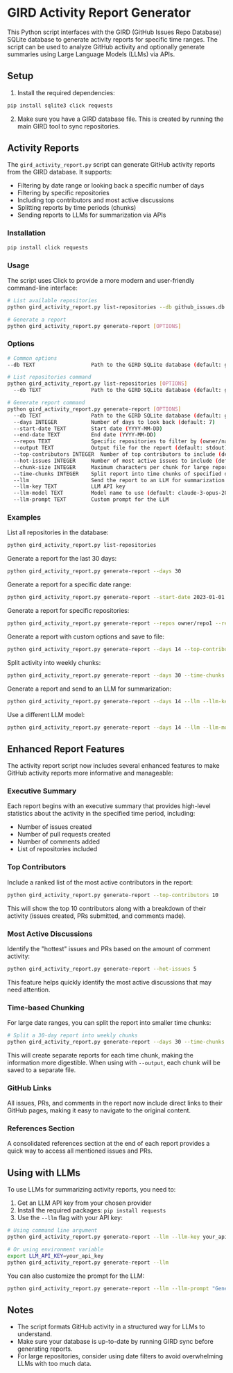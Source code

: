 # GIRD Activity Report Generator

This Python script interfaces with the GIRD (GitHub Issues Repo Database) SQLite database to generate activity reports for specific time ranges. The script can be used to analyze GitHub activity and optionally generate summaries using Large Language Models (LLMs) via APIs.

## Setup

1. Install the required dependencies:

```bash
pip install sqlite3 click requests
```

2. Make sure you have a GIRD database file. This is created by running the main GIRD tool to sync repositories.

## Activity Reports

The `gird_activity_report.py` script can generate GitHub activity reports from the GIRD database. It supports:

- Filtering by date range or looking back a specific number of days
- Filtering by specific repositories
- Including top contributors and most active discussions
- Splitting reports by time periods (chunks)
- Sending reports to LLMs for summarization via APIs

### Installation

```bash
pip install click requests
```

### Usage

The script uses Click to provide a more modern and user-friendly command-line interface:

```bash
# List available repositories
python gird_activity_report.py list-repositories --db github_issues.db

# Generate a report
python gird_activity_report.py generate-report [OPTIONS]
```

### Options

```bash
# Common options
--db TEXT                  Path to the GIRD SQLite database (default: github_issues.db)

# List repositories command
python gird_activity_report.py list-repositories [OPTIONS]
  --db TEXT                Path to the GIRD SQLite database (default: github_issues.db)

# Generate report command
python gird_activity_report.py generate-report [OPTIONS]
  --db TEXT                Path to the GIRD SQLite database (default: github_issues.db)
  --days INTEGER           Number of days to look back (default: 7)
  --start-date TEXT        Start date (YYYY-MM-DD)
  --end-date TEXT          End date (YYYY-MM-DD)
  --repos TEXT             Specific repositories to filter by (owner/name format). Can be used multiple times.
  --output TEXT            Output file for the report (default: stdout)
  --top-contributors INTEGER  Number of top contributors to include (default: 10, 0 to disable)
  --hot-issues INTEGER     Number of most active issues to include (default: 5, 0 to disable)
  --chunk-size INTEGER     Maximum characters per chunk for large reports (default: 20000)
  --time-chunks INTEGER    Split report into time chunks of specified days (optional)
  --llm                    Send the report to an LLM for summarization
  --llm-key TEXT           LLM API key
  --llm-model TEXT         Model name to use (default: claude-3-opus-20240229)
  --llm-prompt TEXT        Custom prompt for the LLM
```

### Examples

List all repositories in the database:
```bash
python gird_activity_report.py list-repositories
```

Generate a report for the last 30 days:
```bash
python gird_activity_report.py generate-report --days 30
```

Generate a report for a specific date range:
```bash
python gird_activity_report.py generate-report --start-date 2023-01-01 --end-date 2023-01-31
```

Generate a report for specific repositories:
```bash
python gird_activity_report.py generate-report --repos owner/repo1 --repos owner/repo2
```

Generate a report with custom options and save to file:
```bash
python gird_activity_report.py generate-report --days 14 --top-contributors 5 --hot-issues 3 --output report.md
```

Split activity into weekly chunks:
```bash
python gird_activity_report.py generate-report --days 30 --time-chunks 7
```

Generate a report and send to an LLM for summarization:
```bash
python gird_activity_report.py generate-report --days 14 --llm --llm-key your_api_key
```

Use a different LLM model:
```bash
python gird_activity_report.py generate-report --days 14 --llm --llm-model claude-3-sonnet-20240229
```

## Enhanced Report Features

The activity report script now includes several enhanced features to make GitHub activity reports more informative and manageable:

### Executive Summary

Each report begins with an executive summary that provides high-level statistics about the activity in the specified time period, including:
- Number of issues created
- Number of pull requests created
- Number of comments added
- List of repositories included

### Top Contributors

Include a ranked list of the most active contributors in the report:

```bash
python gird_activity_report.py generate-report --top-contributors 10
```

This will show the top 10 contributors along with a breakdown of their activity (issues created, PRs submitted, and comments made).

### Most Active Discussions

Identify the "hottest" issues and PRs based on the amount of comment activity:

```bash
python gird_activity_report.py generate-report --hot-issues 5
```

This feature helps quickly identify the most active discussions that may need attention.

### Time-based Chunking

For large date ranges, you can split the report into smaller time chunks:

```bash
# Split a 30-day report into weekly chunks
python gird_activity_report.py generate-report --days 30 --time-chunks 7
```

This will create separate reports for each time chunk, making the information more digestible. When using with `--output`, each chunk will be saved to a separate file.

### GitHub Links

All issues, PRs, and comments in the report now include direct links to their GitHub pages, making it easy to navigate to the original content.

### References Section

A consolidated references section at the end of each report provides a quick way to access all mentioned issues and PRs.

## Using with LLMs

To use LLMs for summarizing activity reports, you need to:

1. Get an LLM API key from your chosen provider
2. Install the required packages: `pip install requests`
3. Use the `--llm` flag with your API key:

```bash
# Using command line argument
python gird_activity_report.py generate-report --llm --llm-key your_api_key

# Or using environment variable
export LLM_API_KEY=your_api_key
python gird_activity_report.py generate-report --llm
```

You can also customize the prompt for the LLM:

```bash
python gird_activity_report.py generate-report --llm --llm-prompt "Generate a concise summary of the following GitHub activity with emphasis on high-priority issues"
```

## Notes

- The script formats GitHub activity in a structured way for LLMs to understand.
- Make sure your database is up-to-date by running GIRD sync before generating reports.
- For large repositories, consider using date filters to avoid overwhelming LLMs with too much data.

